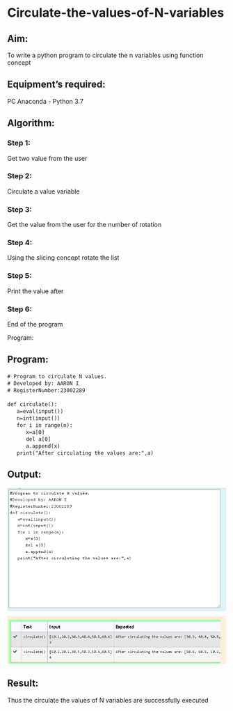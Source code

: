 # Circulate-the-values-of-N-variables
## Aim:
To write a python program to circulate the n variables using function concept
## Equipment’s required:
PC
Anaconda - Python 3.7
## Algorithm: 

### Step 1:
Get two value from the user

### Step 2:
Circulate a value variable

### Step 3:
Get the value from the user for the number of rotation

### Step 4: 
Using the slicing concept rotate the list

### Step 5:
Print the value after

### Step 6:
End of the program

Program: 
## Program:
```
# Program to circulate N values.
# Developed by: AARON I
# RegisterNumber:23002289

def circulate():
   a=eval(input())
   n=int(input())
   for i in range(n):
      x=a[0]
      del a[0]
      a.append(x)
   print("After circulating the values are:",a)
```

## Output:
![output](/Screenshot%202023-07-26%20125444.png)

## Result:
Thus the circulate the values of N variables  are successfully executed
